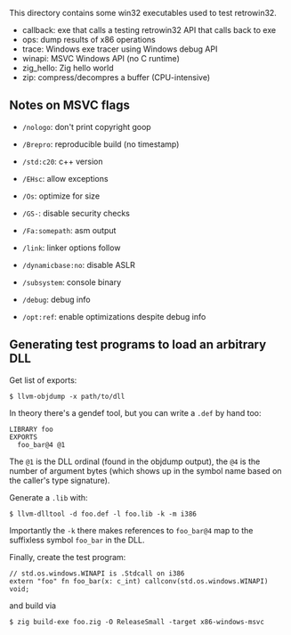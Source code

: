 This directory contains some win32 executables used to test retrowin32.

- callback: exe that calls a testing retrowin32 API that calls back to exe
- ops: dump results of x86 operations
- trace: Windows exe tracer using Windows debug API
- winapi: MSVC Windows API (no C runtime)
- zig_hello: Zig hello world
- zip: compress/decompres a buffer (CPU-intensive)

## Notes on MSVC flags

- `/nologo`: don't print copyright goop
- `/Brepro`: reproducible build (no timestamp)
- `/std:c20`: c++ version
- `/EHsc`: allow exceptions
- `/Os`: optimize for size
- `/GS-`: disable security checks
- `/Fa:somepath`: asm output

- `/link`: linker options follow
- `/dynamicbase:no`: disable ASLR
- `/subsystem`: console binary
- `/debug`: debug info
- `/opt:ref`: enable optimizations despite debug info

## Generating test programs to load an arbitrary DLL

Get list of exports:

```
$ llvm-objdump -x path/to/dll
```

In theory there's a gendef tool, but you can write a `.def` by hand too:

```
LIBRARY foo
EXPORTS
  foo_bar@4 @1
```

The `@1` is the DLL ordinal (found in the objdump output), the `@4` is the
number of argument bytes (which shows up in the symbol name based on the
caller's type signature).

Generate a `.lib` with:

```
$ llvm-dlltool -d foo.def -l foo.lib -k -m i386
```

Importantly the `-k` there makes references to `foo_bar@4` map to the suffixless
symbol `foo_bar` in the DLL.

Finally, create the test program:

```zig
// std.os.windows.WINAPI is .Stdcall on i386
extern "foo" fn foo_bar(x: c_int) callconv(std.os.windows.WINAPI) void;
```

and build via

```
$ zig build-exe foo.zig -O ReleaseSmall -target x86-windows-msvc
```
